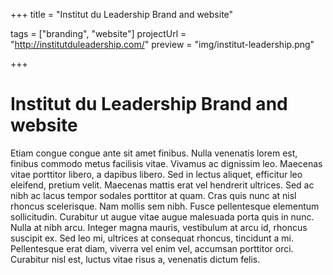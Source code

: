 +++
title = "Institut du Leadership Brand and website"

tags = ["branding", "website"]
projectUrl = "http://institutduleadership.com/"
preview = "img/institut-leadership.png"

+++

# Institut du Leadership Brand and website

Etiam congue congue ante sit amet finibus. Nulla venenatis lorem est, finibus commodo metus facilisis vitae. Vivamus ac dignissim leo. Maecenas vitae porttitor libero, a dapibus libero. Sed in lectus aliquet, efficitur leo eleifend, pretium velit. Maecenas mattis erat vel hendrerit ultrices. Sed ac nibh ac lacus tempor sodales porttitor at quam. Cras quis nunc at nisl rhoncus scelerisque. Nam mollis sem nibh. Fusce pellentesque elementum sollicitudin. Curabitur ut augue vitae augue malesuada porta quis in nunc. Nulla at nibh arcu. Integer magna mauris, vestibulum at arcu id, rhoncus suscipit ex. Sed leo mi, ultrices at consequat rhoncus, tincidunt a mi. Pellentesque erat diam, viverra vel enim vel, accumsan porttitor orci. Curabitur nisl est, luctus vitae risus a, venenatis dictum felis.

